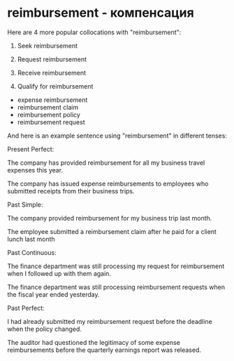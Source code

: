 # reimbursement  - компенсация




Here are 4 more popular collocations with "reimbursement":

1. Seek reimbursement

2. Request reimbursement

3. Receive reimbursement

4. Qualify for reimbursement

- expense reimbursement
- reimbursement claim
- reimbursement policy
- reimbursement request

And here is an example sentence using "reimbursement" in different tenses:

Present Perfect:

The company has provided reimbursement for all my business travel expenses this year.

The company has issued expense reimbursements to employees who submitted receipts from their business trips.

Past Simple:

The company provided reimbursement for my business trip last month.

The employee submitted a reimbursement claim after he paid for a client lunch last month

Past Continuous:

The finance department was still processing my request for reimbursement when I followed up with them again.

The finance department was still processing reimbursement requests when the fiscal year ended yesterday.

Past Perfect:

I had already submitted my reimbursement request before the deadline when the policy changed.

The auditor had questioned the legitimacy of some expense reimbursements before the quarterly earnings report was released.